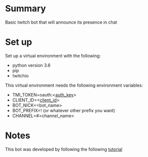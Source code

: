 # Summary
Basic twitch bot that will announce its presence in chat

# Set up
Set up a virtual environment with the following:
 - python version 3.6
 - pip
 - twitchio

This virtual environment needs the following environment variables:
 - TMI_TOKEN=oauth:<[auth_key](https://twitchapps.com/tmi/)>
 - CLIENT_ID=<[client_id](https://dev.twitch.tv/console/apps/create)>
 - BOT_NICK=<bot_name>
 - BOT_PREFIX=! (or whatever other prefix you want)
 - CHANNEL=#<channel_name>

# Notes
This bot was developed by following the following [tutorial](https://dev.to/ninjabunny9000/let-s-make-a-twitch-bot-with-python-2nd8)